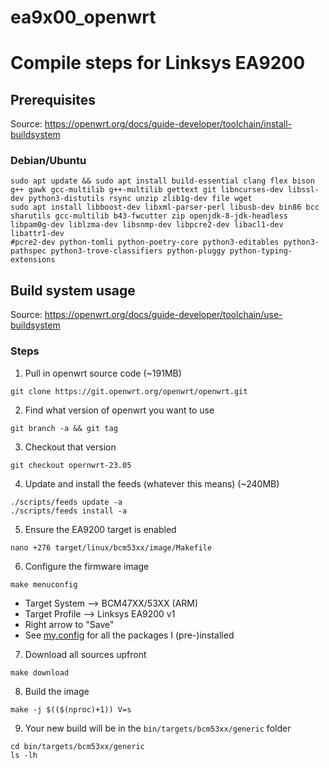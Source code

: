 ea9x00_openwrt
=====

# Compile steps for Linksys EA9200

## Prerequisites

Source: https://openwrt.org/docs/guide-developer/toolchain/install-buildsystem

### Debian/Ubuntu
```
sudo apt update && sudo apt install build-essential clang flex bison g++ gawk gcc-multilib g++-multilib gettext git libncurses-dev libssl-dev python3-distutils rsync unzip zlib1g-dev file wget
sudo apt install libboost-dev libxml-parser-perl libusb-dev bin86 bcc sharutils gcc-multilib b43-fwcutter zip openjdk-8-jdk-headless libpam0g-dev liblzma-dev libsnmp-dev libpcre2-dev libacl1-dev libattr1-dev
#pcre2-dev python-tomli python-poetry-core python3-editables python3-pathspec python3-trove-classifiers python-pluggy python-typing-extensions
```

## Build system usage

Source: https://openwrt.org/docs/guide-developer/toolchain/use-buildsystem

### Steps

1. Pull in openwrt source code (~191MB)
```
git clone https://git.openwrt.org/openwrt/openwrt.git
```
2. Find what version of openwrt you want to use
```
git branch -a && git tag
```
3. Checkout that version
```
git checkout opernwrt-23.05
```
4. Update and install the feeds (whatever this means) (~240MB)
```
./scripts/feeds update -a
./scripts/feeds install -a
```
5. Ensure the EA9200 target is enabled
```
nano +276 target/linux/bcm53xx/image/Makefile
```
6. Configure the firmware image
```
make menuconfig
```
  - Target System --> BCM47XX/53XX (ARM)
  - Target Profile --> Linksys EA9200 v1
  - Right arrow to "Save"
  - See [my.config](my.config) for all the packages I (pre-)installed
7. Download all sources upfront
```
make download
```
8. Build the image
```
make -j $(($(nproc)+1)) V=s
```
9. Your new build will be in the `bin/targets/bcm53xx/generic` folder
```
cd bin/targets/bcm53xx/generic
ls -lh
```
